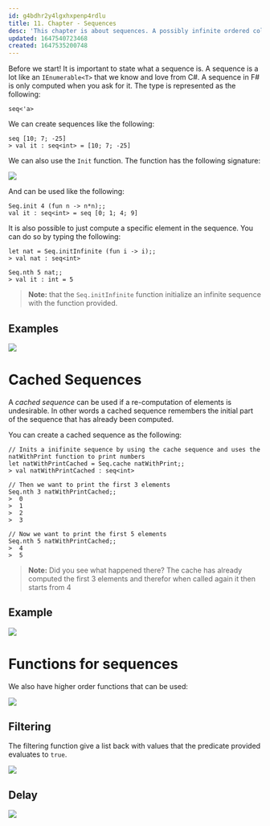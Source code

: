 ```yaml
---
id: g4bdhr2y4lgxhxpenp4rdlu
title: 11. Chapter - Sequences
desc: 'This chapter is about sequences. A possibly infinite ordered collection of elements'
updated: 1647540723468
created: 1647535200748
---
```

Before we start! It is important to state what a sequence is. A sequence is a lot like an `IEnumerable<T>` that we know and love from C#. A sequence in F# is only computed when you ask for it. The type is represented as the following:

```F#
seq<'a>
```

We can create sequences like the following:

```F#
seq [10; 7; -25]
> val it : seq<int> = [10; 7; -25]
```

We can also use the `Init` function.
The function has the following signature:

![](/assets/images/2022-03-23-08-46-42.png)

And can be used like the following:

```F#
Seq.init 4 (fun n -> n*n);;
val it : seq<int> = seq [0; 1; 4; 9]
```

It is also possible to just compute a specific element in the sequence. You can do so by typing the following:
```F#
let nat = Seq.initInfinite (fun i -> i);;
> val nat : seq<int>

Seq.nth 5 nat;;
> val it : int = 5
```

>**Note:** that the `Seq.initInfinite` function initialize an infinite sequence with the function provided.

## Examples
![](/assets/images/2022-03-23-09-07-28.png)

# Cached Sequences
A *cached sequence* can be used if a re-computation of elements is undesirable. In other words a cached sequence remembers the initial part of the sequence that has already been computed. 

You can create a cached sequence as the following:
```F#
// Inits a inifinite sequence by using the cache sequence and uses the natWithPrint function to print numbers
let natWithPrintCached = Seq.cache natWithPrint;;
> val natWithPrintCached : seq<int>

// Then we want to print the first 3 elements
Seq.nth 3 natWithPrintCached;;
>  0
>  1
>  2
>  3

// Now we want to print the first 5 elements
Seq.nth 5 natWithPrintCached;;
>  4
>  5
```
>**Note:** Did you see what happened there? The cache has already computed the first 3 elements and therefor when called again it then starts from 4

## Example
![](/assets/images/2022-03-23-09-09-47.png)

# Functions for sequences
We also have higher order functions that can be used:

![](/assets/images/2022-03-17-19-11-10.png)

## Filtering
The filtering function give a list back with values that the predicate provided evaluates to `true`.

![](/assets/images/2022-03-23-09-14-48.png)

## Delay
![](/assets/images/2022-03-23-09-17-31.png)
